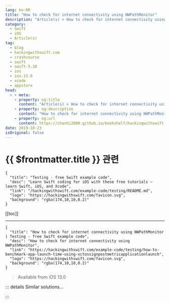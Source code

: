 ```yaml
---
lang: ko-KR
title: "How to check for internet connectivity using NWPathMonitor"
description: "Article(s) > How to check for internet connectivity using NWPathMonitor"
category:
  - Swift
  - iOS
  - Article(s)
tag: 
  - blog
  - hackingwithswift.com
  - crashcourse
  - swift
  - swift-5.10
  - ios
  - ios-13.0
  - xcode
  - appstore
head:
  - - meta:
    - property: og:title
      content: "Article(s) > How to check for internet connectivity using NWPathMonitor"
    - property: og:description
      content: "How to check for internet connectivity using NWPathMonitor"
    - property: og:url
      content: https://chanhi2000.github.io/bookshelf/hackingwithswift.com/example-code/testing/how-to-benchmark-app-launch-time-using-xctossignpostmetricapplicationlaunch.html
date: 2019-10-23
isOriginal: false
---
```


# {{ $frontmatter.title }} 관련

```component VPCard
{
  "title": "Testing - free Swift example code",
  "desc": "Learn Swift coding for iOS with these free tutorials – learn Swift, iOS, and Xcode",
  "link": "/hackingwithswift.com/example-code/testing/README.md",
  "logo": "https://hackingwithswift.com/favicon.svg",
  "background": "rgba(174,10,10,0.2)"
}
```

[[toc]]

---

```component VPCard
{
  "title": "How to check for internet connectivity using NWPathMonitor | Testing - free Swift example code",
  "desc": "How to check for internet connectivity using NWPathMonitor",
  "link": "https://hackingwithswift.com/example-code/testing/how-to-benchmark-app-launch-time-using-xctossignpostmetricapplicationlaunch",
  "logo": "https://hackingwithswift.com/favicon.svg",
  "background": "rgba(174,10,10,0.2)"
}
```

> Available from iOS 13.0

<!-- TODO: 작성 -->

<!-- 
Optimizing your application’s launch time helps ensure users spend more time using your app and less time staring at your launch screen, and helpfully Xcode comes with a built-in way to help us measure and monitor that time: `XCTOSSignpostMetric.applicationLaunch`.

To use this, start a new `measure()` block, asking for that value as one of the metrics you want to track. Given that is focusing specifically on launch time, it’s probably a good idea to ask for that single metric. When you’re ready, call `XCUIApplication().launch()` to launch your app, like this:

```swift
func testLaunchPerformance() {
    measure(metrics: [XCTOSSignpostMetric.applicationLaunch]) {
        XCUIApplication().launch()
    }
}
```

Like a regular `measure()` block, this causes your test to be run multiple times to ensure a fair spread of readings. When it finishes, you’ll be able to set the baseline for your launch time, to make sure changes made in the future don’t dramatically affect it.

Although Apple doesn’t specify a precise number of seconds that we should aim for with app open times, they *do* say “a low number of seconds”. Based on my experience, anything more than three seconds on the newest device will feel slow, particularly because it’s likely to be five or more seconds on older devices.

**Tip:** If you create a new UI Test target you’ll get an application launch test included in the template.

-->

::: details Similar solutions…

<!--
/example-code/system/how-to-run-code-when-your-app-is-terminated">How to run code when your app is terminated 
/quick-start/swiftui/how-to-fill-and-stroke-shapes-at-the-same-time">How to fill and stroke shapes at the same time 
/example-code/system/how-to-run-code-at-a-specific-time">How to run code at a specific time 
/quick-start/swiftui/how-to-make-two-gestures-recognize-at-the-same-time-using-simultaneousgesture">How to make two gestures recognize at the same time using simultaneousGesture() 
/example-code/system/how-to-show-a-relative-date-and-time-using-relativedatetimeformatter">How to show a relative date and time using RelativeDateTimeFormatter</a>
-->

:::

